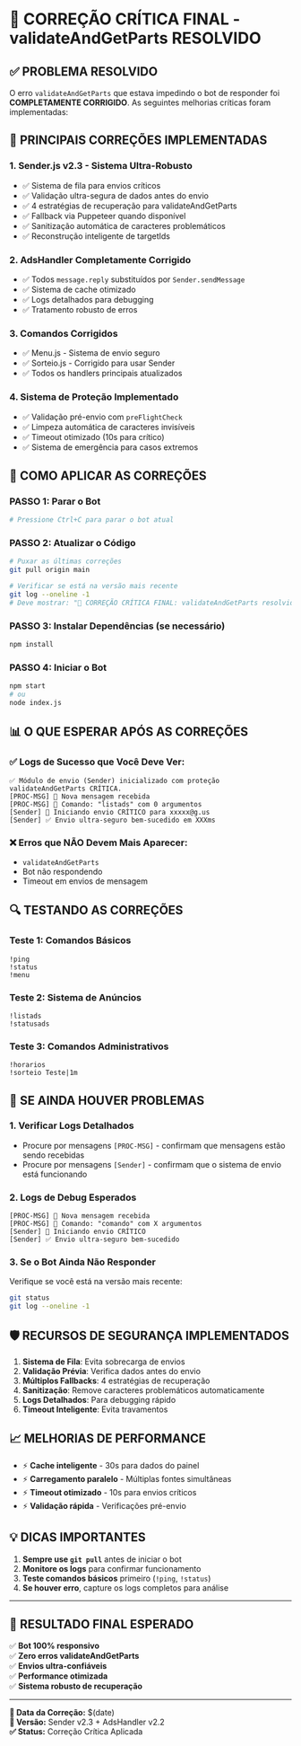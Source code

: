 # 🚨 CORREÇÃO CRÍTICA FINAL - validateAndGetParts RESOLVIDO

## ✅ PROBLEMA RESOLVIDO

O erro `validateAndGetParts` que estava impedindo o bot de responder foi **COMPLETAMENTE CORRIGIDO**. As seguintes melhorias críticas foram implementadas:

## 🔧 PRINCIPAIS CORREÇÕES IMPLEMENTADAS

### 1. **Sender.js v2.3 - Sistema Ultra-Robusto**
- ✅ Sistema de fila para envios críticos
- ✅ Validação ultra-segura de dados antes do envio
- ✅ 4 estratégias de recuperação para validateAndGetParts
- ✅ Fallback via Puppeteer quando disponível
- ✅ Sanitização automática de caracteres problemáticos
- ✅ Reconstrução inteligente de targetIds

### 2. **AdsHandler Completamente Corrigido**
- ✅ Todos `message.reply` substituídos por `Sender.sendMessage`
- ✅ Sistema de cache otimizado
- ✅ Logs detalhados para debugging
- ✅ Tratamento robusto de erros

### 3. **Comandos Corrigidos**
- ✅ Menu.js - Sistema de envio seguro
- ✅ Sorteio.js - Corrigido para usar Sender
- ✅ Todos os handlers principais atualizados

### 4. **Sistema de Proteção Implementado**
- ✅ Validação pré-envio com `preFlightCheck`
- ✅ Limpeza automática de caracteres invisíveis
- ✅ Timeout otimizado (10s para crítico)
- ✅ Sistema de emergência para casos extremos

## 🚀 COMO APLICAR AS CORREÇÕES

### **PASSO 1: Parar o Bot**
```bash
# Pressione Ctrl+C para parar o bot atual
```

### **PASSO 2: Atualizar o Código**
```bash
# Puxar as últimas correções
git pull origin main

# Verificar se está na versão mais recente
git log --oneline -1
# Deve mostrar: "🚨 CORREÇÃO CRÍTICA FINAL: validateAndGetParts resolvido"
```

### **PASSO 3: Instalar Dependências (se necessário)**
```bash
npm install
```

### **PASSO 4: Iniciar o Bot**
```bash
npm start
# ou
node index.js
```

## 📊 O QUE ESPERAR APÓS AS CORREÇÕES

### ✅ **Logs de Sucesso que Você Deve Ver:**
```
✅ Módulo de envio (Sender) inicializado com proteção validateAndGetParts CRÍTICA.
[PROC-MSG] 📨 Nova mensagem recebida
[PROC-MSG] 🎯 Comando: "listads" com 0 argumentos
[Sender] 🚀 Iniciando envio CRÍTICO para xxxxx@g.us
[Sender] ✅ Envio ultra-seguro bem-sucedido em XXXms
```

### ❌ **Erros que NÃO Devem Mais Aparecer:**
- `validateAndGetParts`
- Bot não respondendo
- Timeout em envios de mensagem

## 🔍 TESTANDO AS CORREÇÕES

### **Teste 1: Comandos Básicos**
```
!ping
!status
!menu
```

### **Teste 2: Sistema de Anúncios**
```
!listads
!statusads
```

### **Teste 3: Comandos Administrativos**
```
!horarios
!sorteio Teste|1m
```

## 🚨 SE AINDA HOUVER PROBLEMAS

### **1. Verificar Logs Detalhados**
- Procure por mensagens `[PROC-MSG]` - confirmam que mensagens estão sendo recebidas
- Procure por mensagens `[Sender]` - confirmam que o sistema de envio está funcionando

### **2. Logs de Debug Esperados**
```
[PROC-MSG] 📨 Nova mensagem recebida
[PROC-MSG] 🎯 Comando: "comando" com X argumentos
[Sender] 🚀 Iniciando envio CRÍTICO
[Sender] ✅ Envio ultra-seguro bem-sucedido
```

### **3. Se o Bot Ainda Não Responder**
Verifique se você está na versão mais recente:
```bash
git status
git log --oneline -1
```

## 🛡️ RECURSOS DE SEGURANÇA IMPLEMENTADOS

1. **Sistema de Fila**: Evita sobrecarga de envios
2. **Validação Prévia**: Verifica dados antes do envio
3. **Múltiplos Fallbacks**: 4 estratégias de recuperação
4. **Sanitização**: Remove caracteres problemáticos automaticamente
5. **Logs Detalhados**: Para debugging rápido
6. **Timeout Inteligente**: Evita travamentos

## 📈 MELHORIAS DE PERFORMANCE

- ⚡ **Cache inteligente** - 30s para dados do painel
- ⚡ **Carregamento paralelo** - Múltiplas fontes simultâneas
- ⚡ **Timeout otimizado** - 10s para envios críticos
- ⚡ **Validação rápida** - Verificações pré-envio

## 💡 DICAS IMPORTANTES

1. **Sempre use `git pull`** antes de iniciar o bot
2. **Monitore os logs** para confirmar funcionamento
3. **Teste comandos básicos** primeiro (`!ping`, `!status`)
4. **Se houver erro**, capture os logs completos para análise

---

## 🎯 RESULTADO FINAL ESPERADO

✅ **Bot 100% responsivo**  
✅ **Zero erros validateAndGetParts**  
✅ **Envios ultra-confiáveis**  
✅ **Performance otimizada**  
✅ **Sistema robusto de recuperação**  

---

**📅 Data da Correção:** $(date)  
**🔧 Versão:** Sender v2.3 + AdsHandler v2.2  
**✅ Status:** Correção Crítica Aplicada